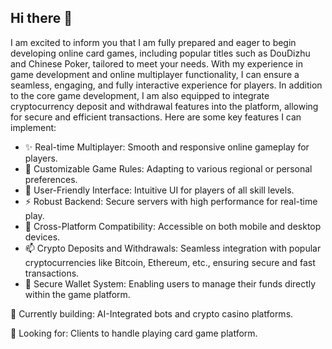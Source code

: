 ## Hi there 👋

I am excited to inform you that I am fully prepared and eager to begin developing online card games, including popular titles such as DouDizhu and Chinese Poker, tailored to meet your needs. With my experience in game development and online multiplayer functionality, I can ensure a seamless, engaging, and fully interactive experience for players.
In addition to the core game development, I am also equipped to integrate cryptocurrency deposit and withdrawal features into the platform, allowing for secure and efficient transactions. Here are some key features I can implement:

- ✨ Real-time Multiplayer: Smooth and responsive online gameplay for players.
- 🌱 Customizable Game Rules: Adapting to various regional or personal preferences.
- 🤔 User-Friendly Interface: Intuitive UI for players of all skill levels.
- ⚡ Robust Backend: Secure servers with high performance for real-time play.
- 👯 Cross-Platform Compatibility: Accessible on both mobile and desktop devices.
- 📫 Crypto Deposits and Withdrawals: Seamless integration with popular cryptocurrencies like Bitcoin, Ethereum, etc., ensuring secure and fast transactions.
- 💬 Secure Wallet System: Enabling users to manage their funds directly within the game platform.

🔹 Currently building: AI-Integrated bots and crypto casino platforms.

🔹 Looking for: Clients to handle playing card game platform.